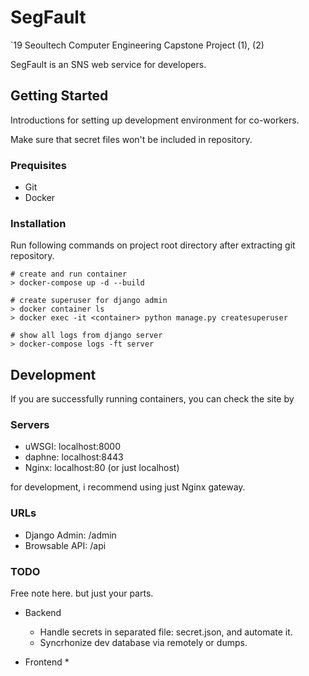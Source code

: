 # SegFault
`19 Seoultech Computer Engineering Capstone Project (1), (2)

SegFault is an SNS web service for developers.


## Getting Started
Introductions for setting up development environment for co-workers.

Make sure that secret files won't be included in repository.

### Prequisites
* Git
* Docker

### Installation
Run following commands on project root directory after extracting git repository.
```
# create and run container
> docker-compose up -d --build

# create superuser for django admin
> docker container ls 
> docker exec -it <container> python manage.py createsuperuser

# show all logs from django server
> docker-compose logs -ft server
```

## Development
If you are successfully running containers, you can check the site by

### Servers
* uWSGI: localhost:8000
* daphne: localhost:8443
* Nginx: localhost:80 (or just localhost)

for development, i recommend using just Nginx gateway.

### URLs
* Django Admin: /admin
* Browsable API: /api

### TODO
Free note here. but just your parts.

* Backend
  * Handle secrets in separated file: secret.json, and automate it.
  * Syncrhonize dev database via remotely or dumps.

* Frontend
  *
